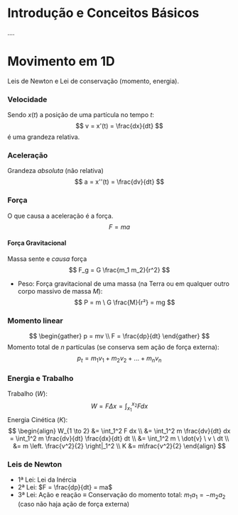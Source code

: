 # Introdução e Conceitos Básicos
....

# Movimento em 1D
Leis de Newton e Lei de conservação (momento, energia).
### Velocidade
Sendo $x(t)$ a posição de uma partícula no tempo $t$:
$$
v = x'(t) = \frac{dx}{dt}
$$
é uma grandeza relativa.

### Aceleração
Grandeza *absoluta* (não relativa)
$$
a = x''(t) = \frac{dv}{dt}
$$
### Força
O que causa a aceleração é a força.
$$
F = ma
$$
#### Força Gravitacional
Massa sente e *causa* força
$$
F_g = G \frac{m_1 m_2}{r^2}
$$
- Peso: Força gravitacional de uma massa (na Terra ou em qualquer outro corpo massivo de massa $M$):
$$
P = m \ G \frac{M}{r²} = mg
$$
### Momento linear
$$
\begin{gather}
p = mv \\
F = \frac{dp}{dt}
\end{gather}
$$
Momento total de $n$ partículas (se conserva sem ação de força externa):
$$
p_t = m_1 v_1 + m_2 v_2 + ... + m_n v_n
$$

### Energia e Trabalho
Trabalho ($W$):
$$
W = F \Delta x = \int_{x_1}^{x_2} F dx
$$
Energia Cinética ($K$):
$$
\begin{align}
W_{1 \to 2} &= \int_1^2 F dx \\
&= \int_1^2 m \frac{dv}{dt} dx = \int_1^2 m \frac{dv}{dt} \frac{dx}{dt} dt \\
&= \int_1^2 m \ \dot{v} \ v \ dt \\
&= m \left. \frac{v^2}{2} \right|_1^2 \\
K &= m\frac{v^2}{2}
\end{align}
$$
### Leis de Newton
- 1ª Lei: Lei da Inércia
- 2ª Lei: $F = \frac{dp}{dt} = ma$
- 3ª Lei: Ação e reação $\equiv$ Conservação do momento total: $m_1 a_1 = - m_2 a_2$ (caso não haja ação de força externa)

